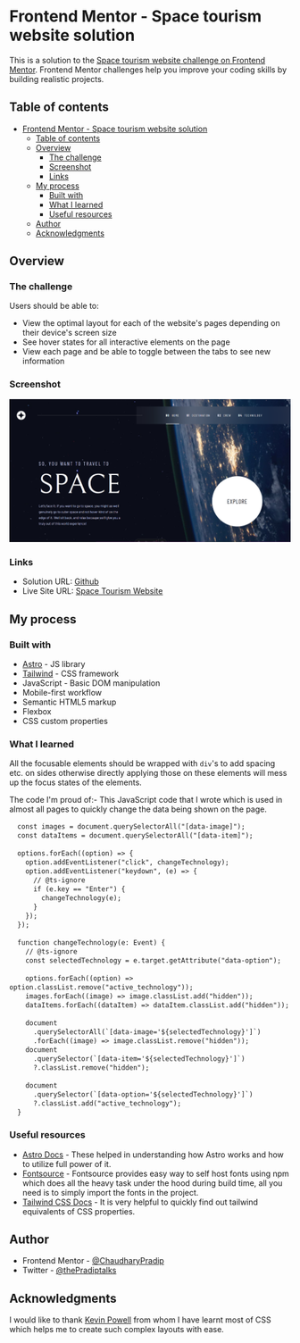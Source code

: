 # Frontend Mentor - Space tourism website solution

This is a solution to the [Space tourism website challenge on Frontend Mentor](https://www.frontendmentor.io/challenges/space-tourism-multipage-website-gRWj1URZ3). Frontend Mentor challenges help you improve your coding skills by building realistic projects. 

## Table of contents

- [Frontend Mentor - Space tourism website solution](#frontend-mentor---space-tourism-website-solution)
  - [Table of contents](#table-of-contents)
  - [Overview](#overview)
    - [The challenge](#the-challenge)
    - [Screenshot](#screenshot)
    - [Links](#links)
  - [My process](#my-process)
    - [Built with](#built-with)
    - [What I learned](#what-i-learned)
    - [Useful resources](#useful-resources)
  - [Author](#author)
  - [Acknowledgments](#acknowledgments)


## Overview

### The challenge

Users should be able to:

- View the optimal layout for each of the website's pages depending on their device's screen size
- See hover states for all interactive elements on the page
- View each page and be able to toggle between the tabs to see new information

### Screenshot

![Home page screenshot](./screenshots/homepage.png)

### Links

- Solution URL: [Github](https://github.com/ChaudharyPradip/FrontendMentor_space_tourism_website)
- Live Site URL: [Space Tourism Website](https://fm-space-tourism-website-sol.netlify.app/)

## My process

### Built with

- [Astro](https://astro.build/) - JS library
- [Tailwind](https://tailwindcss.com/) - CSS framework
- JavaScript - Basic DOM manipulation
- Mobile-first workflow
- Semantic HTML5 markup
- Flexbox
- CSS custom properties

### What I learned

All the focusable elements should be wrapped with ```div```'s to add spacing etc. on sides otherwise directly applying those on these elements will mess up the focus states of the elements.

The code I'm proud of:-
This JavaScript code that I wrote which is used in almost all pages to quickly change the data being shown on the page.
```const options = document.querySelectorAll(".technology_options > span");
  const images = document.querySelectorAll("[data-image]");
  const dataItems = document.querySelectorAll("[data-item]");

  options.forEach((option) => {
    option.addEventListener("click", changeTechnology);
    option.addEventListener("keydown", (e) => {
      // @ts-ignore
      if (e.key == "Enter") {
        changeTechnology(e);
      }
    });
  });

  function changeTechnology(e: Event) {
    // @ts-ignore
    const selectedTechnology = e.target.getAttribute("data-option");

    options.forEach((option) => option.classList.remove("active_technology"));
    images.forEach((image) => image.classList.add("hidden"));
    dataItems.forEach((dataItem) => dataItem.classList.add("hidden"));

    document
      .querySelectorAll(`[data-image='${selectedTechnology}']`)
      .forEach((image) => image.classList.remove("hidden"));
    document
      .querySelector(`[data-item='${selectedTechnology}']`)
      ?.classList.remove("hidden");

    document
      .querySelector(`[data-option='${selectedTechnology}']`)
      ?.classList.add("active_technology");
  }
```

### Useful resources

- [Astro Docs](https://docs.astro.build/en/getting-started/) - These helped in understanding how Astro works and how to utilize full power of it.
- [Fontsource](https://fontsource.org/) - Fontsource provides easy way to self host fonts using npm which does all the heavy task under the hood during build time, all you need is to simply import the fonts in the project.
- [Tailwind CSS Docs](https://tailwindcss.com/docs/) - It is very helpful to quickly find out tailwind equivalents of CSS properties.

## Author

<!--- - Website - [Pradip Chaudhary](https://www.your-site.com) --->
- Frontend Mentor - [@ChaudharyPradip](https://www.frontendmentor.io/profile/ChaudharyPradip)
- Twitter - [@thePradiptalks](https://www.twitter.com/thePradiptalks)

## Acknowledgments

I would like to thank [Kevin Powell](https://www.youtube.com/@KevinPowell?themeRefresh=1) from whom I have learnt most of CSS which helps me to create such complex layouts with ease.